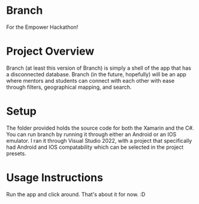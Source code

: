 # Branch
For the Empower Hackathon!

# Project Overview
Branch (at least this version of Branch) is simply a shell of the app that has a disconnected database. Branch (in the future, hopefully) will be an app where mentors and students can connect with each other with ease through filters, geographical mapping, and search.

# Setup
The folder provided holds the source code for both the Xamarin and the C#. You can run branch by running it through either an Android or an IOS emulator. I ran it through Visual Studio 2022, with a project that specifically had Android and IOS compatability which can be selected in the project presets.

# Usage Instructions
Run the app and click around. That's about it for now. :D
